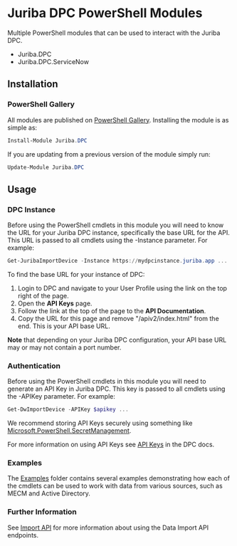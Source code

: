 # Juriba DPC PowerShell Modules

Multiple PowerShell modules that can be used to interact with the Juriba DPC.

- Juriba.DPC
- Juriba.DPC.ServiceNow

## Installation

### PowerShell Gallery

All modules are published on [PowerShell Gallery](https://www.powershellgallery.com/packages/Juriba.DPC/). Installing the module is as simple as:

```powershell
Install-Module Juriba.DPC
```

If you are updating from a previous version of the module simply run:

```powershell
Update-Module Juriba.DPC
```

## Usage

### DPC Instance

Before using the PowerShell cmdlets in this module you will need to know the URL for your Juriba DPC instance, specifically the base URL for the API. This URL is passed to all cmdlets using the -Instance parameter. For example:

```powershell
Get-JuribaImportDevice -Instance https://mydpcinstance.juriba.app ...
```

To find the base URL for your instance of DPC:

1. Login to DPC and navigate to your User Profile using the link on the top right of the page.
1. Open the **API Keys** page.
1. Follow the link at the top of the page to the **API Documentation**.
1. Copy the URL for this page and remove "/apiv2/index.html" from the end. This is your API base URL.

**Note** that depending on your Juriba DPC configuration, your API base URL may or may not contain a port number.

### Authentication

Before using the PowerShell cmdlets in this module you will need to generate an API Key in Juriba DPC. This key is passed to all cmdlets using the -APIKey parameter. For example:

```powershell
Get-DwImportDevice -APIKey $apikey ...
```

We recommend storing API Keys securely using something like [Microsoft.PowerShell.SecretManagement](https://docs.microsoft.com/en-us/powershell/module/microsoft.powershell.secretmanagement/?view=ps-modules).

For more information on using API Keys see [API Keys](https://docs.juriba.com/dpc/next/API/api-keys/get-api-key) in the DPC docs.

### Examples

The [Examples](./Examples) folder contains several examples demonstrating how each of the cmdlets can be used to work with data from various sources, such as MECM and Active Directory.

### Further Information

See [Import API](https://docs.juriba.com/dpc/next/Configuration/Data-Imports/API/overview) for more information about using the Data Import API endpoints.
